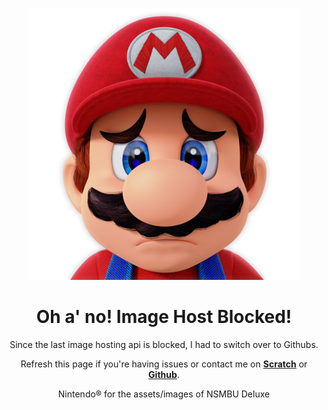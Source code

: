 <p align="center">
  <a href="optional"><img src="src/img/zqqvyy6rtll61-ezgif.com-resize.png" border="0"></a>

<div align=center><h1>Oh a' no! Image Host Blocked!</h1>
Since the last image hosting api is blocked, I had to switch over to Githubs.
<p align="center">
Refresh this page if you're having issues or contact me on <b><a href="https://scratch.mit.edu/PaperMarioFan2022/">Scratch</a></b> or <b><a href="https://github.com/PaperMarioFan-2022">Github</a></b>.</p>

<p align="center">
Nintendo® for the assets/images of NSMBU Deluxe
